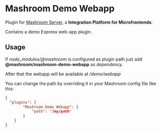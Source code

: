 
# Mashroom Demo Webapp

Plugin for [Mashroom Server](https://www.mashroom-server.com), a **Integration Platform for Microfrontends**.

Contains a demo Express web-app plugin.

## Usage

If *node_modules/@mashroom* is configured as plugin path just add **@mashroom/mashroom-demo-webapp** as *dependency*.

After that the webapp will be available at _/demo/webapp_

You can change the path by overriding it in your Mashroom config file like this:

```json
{
  "plugins": {
        "Mashroom Demo Webapp": {
            "path": '/my/path'
        }
    }
}
```
